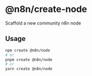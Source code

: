 # @n8n/create-node

Scaffold a new community n8n node

## Usage

```bash
npm create @n8n/node
# or
pnpm create @n8n/node
# or
yarn create @n8n/node
```
